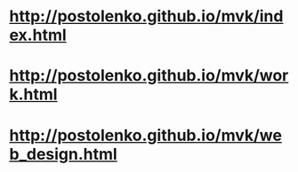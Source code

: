 # http://postolenko.github.io/mvk/index.html
# http://postolenko.github.io/mvk/work.html
# http://postolenko.github.io/mvk/web_design.html
